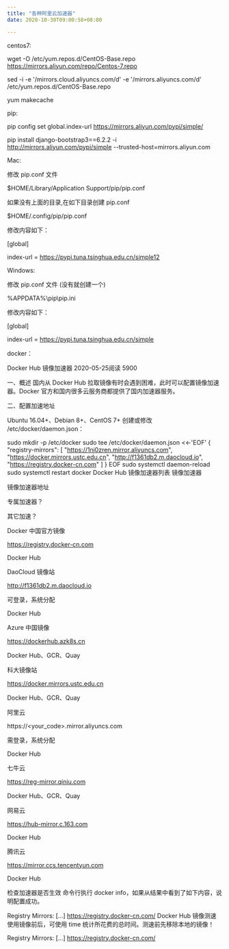 ```yaml
---
title: "各种阿里云加速器"
date: 2020-10-30T09:00:58+08:00

---
```


centos7:

wget -O /etc/yum.repos.d/CentOS-Base.repo https://mirrors.aliyun.com/repo/Centos-7.repo

sed -i -e '/mirrors.cloud.aliyuncs.com/d' -e '/mirrors.aliyuncs.com/d' /etc/yum.repos.d/CentOS-Base.repo

yum makecache



pip:

pip config set global.index-url https://mirrors.aliyun.com/pypi/simple/

pip install django-bootstrap3==6.2.2 -i http://mirrors.aliyun.com/pypi/simple --trusted-host=mirrors.aliyun.com



Mac:

修改 pip.conf 文件

$HOME/Library/Application Support/pip/pip.conf

如果没有上面的目录,在如下目录创建 pip.conf

$HOME/.config/pip/pip.conf

修改内容如下：

[global]

index-url = https://pypi.tuna.tsinghua.edu.cn/simple12

Windows:

修改 pip.conf 文件 (没有就创建一个)

%APPDATA%\pip\pip.ini

修改内容如下：

[global]

index-url = https://pypi.tuna.tsinghua.edu.cn/simple





docker：

Docker Hub 镜像加速器
2020-05-25阅读 5900

一、概述
国内从 Docker Hub 拉取镜像有时会遇到困难，此时可以配置镜像加速器。Docker 官方和国内很多云服务商都提供了国内加速器服务。

二、配置加速地址

Ubuntu 16.04+、Debian 8+、CentOS 7+
创建或修改 /etc/docker/daemon.json：

sudo mkdir -p /etc/docker
sudo tee /etc/docker/daemon.json <<-'EOF'
{
    "registry-mirrors": [
        "https://1nj0zren.mirror.aliyuncs.com",
        "https://docker.mirrors.ustc.edu.cn",
        "http://f1361db2.m.daocloud.io",
        "https://registry.docker-cn.com"
    ]
}
EOF
sudo systemctl daemon-reload
sudo systemctl restart docker
Docker Hub 镜像加速器列表
镜像加速器

镜像加速器地址

专属加速器？

其它加速？

Docker 中国官方镜像

https://registry.docker-cn.com


Docker Hub

DaoCloud 镜像站

http://f1361db2.m.daocloud.io

可登录，系统分配

Docker Hub

Azure 中国镜像

https://dockerhub.azk8s.cn


Docker Hub、GCR、Quay

科大镜像站

https://docker.mirrors.ustc.edu.cn


Docker Hub、GCR、Quay

阿里云

https://<your_code>.mirror.aliyuncs.com

需登录，系统分配

Docker Hub

七牛云

https://reg-mirror.qiniu.com


Docker Hub、GCR、Quay

网易云

https://hub-mirror.c.163.com


Docker Hub

腾讯云

https://mirror.ccs.tencentyun.com


Docker Hub

检查加速器是否生效
命令行执行 docker info，如果从结果中看到了如下内容，说明配置成功。

Registry Mirrors:
 [...]
 https://registry.docker-cn.com/
Docker Hub 镜像测速
使用镜像前后，可使用 time 统计所花费的总时间。测速前先移除本地的镜像！

Registry Mirrors:
 [...]
 https://registry.docker-cn.com/
